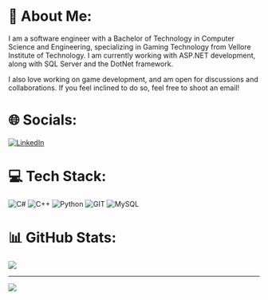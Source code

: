 # 💫 About Me:
I am a software engineer with a Bachelor of Technology in Computer Science and Engineering, specializing in Gaming Technology from Vellore Institute of Technology.
I am currently working with ASP.NET development, along with SQL Server and the DotNet framework.


I also love working on game development, and am open for discussions and collaborations. If you feel inclined to do so, feel free to shoot an email! 

# 🌐 Socials:
[![LinkedIn](https://img.shields.io/badge/LinkedIn-%230077B5.svg?logo=linkedin&logoColor=white)](https://linkedin.com/in/anmol-patankar) 

# 💻 Tech Stack:
![C#](https://img.shields.io/badge/c%23-%23239120.svg?style=flat&logo=c-sharp&logoColor=white) ![C++](https://img.shields.io/badge/c++-%2300599C.svg?style=flat&logo=c%2B%2B&logoColor=white) ![Python](https://img.shields.io/badge/python-3670A0?style=flat&logo=python&logoColor=ffdd54) ![GIT](https://img.shields.io/badge/Git-fc6d26?style=flat&logo=git&logoColor=white) ![MySQL](https://img.shields.io/badge/mysql-%2300000f.svg?style=flat&logo=mysql&logoColor=white)
# 📊 GitHub Stats:
![](https://github-readme-stats.vercel.app/api/top-langs/?username=anmol-patankar&theme=city_light&hide_border=false&include_all_commits=true&count_private=true&layout=compact)

---
![](https://visitcount.itsvg.in/api?id=anmol-patankar&icon=0&color=0)
